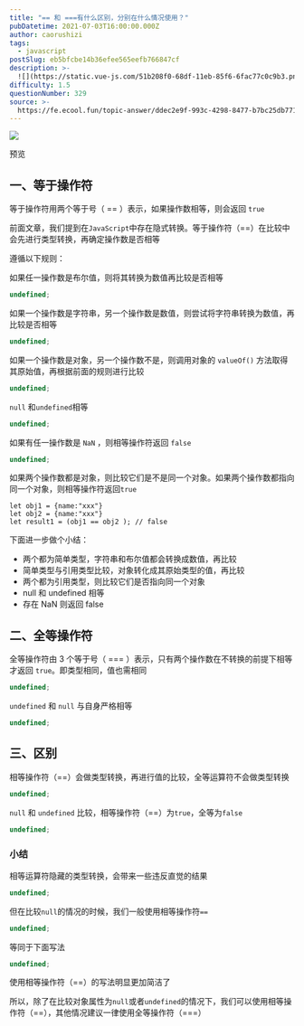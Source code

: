 ```yaml
---
title: "== 和 ===有什么区别，分别在什么情况使用？"
pubDatetime: 2021-07-03T16:00:00.000Z
author: caorushizi
tags:
  - javascript
postSlug: eb5bfcbe14b36efee565eefb766847cf
description: >-
  ![](https://static.vue-js.com/51b208f0-68df-11eb-85f6-6fac77c0c9b3.png)预览一、等于操作符-------等于操作符用两个等于号（=
difficulty: 1.5
questionNumber: 329
source: >-
  https://fe.ecool.fun/topic-answer/ddec2e9f-993c-4298-8477-b7bc25db7713?orderBy=updateTime&order=desc&tagId=10
---
```


![](https://static.vue-js.com/51b208f0-68df-11eb-85f6-6fac77c0c9b3.png)

预览

## 一、等于操作符

等于操作符用两个等于号（ == ）表示，如果操作数相等，则会返回 `true`

前面文章，我们提到在`JavaScript`中存在隐式转换。等于操作符（==）在比较中会先进行类型转换，再确定操作数是否相等

遵循以下规则：

如果任一操作数是布尔值，则将其转换为数值再比较是否相等

```typescript
undefined;
```

如果一个操作数是字符串，另一个操作数是数值，则尝试将字符串转换为数值，再比较是否相等

```typescript
undefined;
```

如果一个操作数是对象，另一个操作数不是，则调用对象的 `valueOf()` 方法取得其原始值，再根据前面的规则进行比较

```typescript
undefined;
```

`null` 和`undefined`相等

```typescript
undefined;
```

如果有任一操作数是 `NaN` ，则相等操作符返回 `false`

```typescript
undefined;
```

如果两个操作数都是对象，则比较它们是不是同一个对象。如果两个操作数都指向同一个对象，则相等操作符返回`true`

    let obj1 = {name:"xxx"}
    let obj2 = {name:"xxx"}
    let result1 = (obj1 == obj2 ); // false

下面进一步做个小结：

- 两个都为简单类型，字符串和布尔值都会转换成数值，再比较
- 简单类型与引用类型比较，对象转化成其原始类型的值，再比较
- 两个都为引用类型，则比较它们是否指向同一个对象
- null 和 undefined 相等
- 存在 NaN 则返回 false

## 二、全等操作符

全等操作符由 3 个等于号（ === ）表示，只有两个操作数在不转换的前提下相等才返回 `true`。即类型相同，值也需相同

```typescript
undefined;
```

`undefined` 和 `null` 与自身严格相等

```typescript
undefined;
```

## 三、区别

相等操作符（==）会做类型转换，再进行值的比较，全等运算符不会做类型转换

```typescript
undefined;
```

`null` 和 `undefined` 比较，相等操作符（==）为`true`，全等为`false`

```typescript
undefined;
```

### 小结

相等运算符隐藏的类型转换，会带来一些违反直觉的结果

```typescript
undefined;
```

但在比较`null`的情况的时候，我们一般使用相等操作符`==`

```typescript
undefined;
```

等同于下面写法

```typescript
undefined;
```

使用相等操作符（==）的写法明显更加简洁了

所以，除了在比较对象属性为`null`或者`undefined`的情况下，我们可以使用相等操作符（==），其他情况建议一律使用全等操作符（===）
